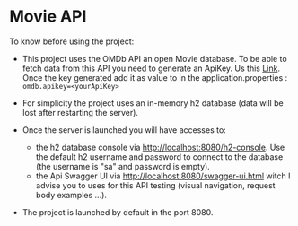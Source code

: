# Movie API
To know before using the project:

 - This project uses the OMDb API an open Movie database. To be able to
 fetch data from this API you need to generate an ApiKey. Us this [Link](http://www.omdbapi.com/apikey.aspx). Once the key generated add it as value to in the application.properties : `omdb.apikey=<yourApiKey>`
 
 - For simplicity the project uses an in-memory h2 database (data will be lost after restarting the server).
 
 - Once the server is launched you will have accesses to:
    - the h2 database console via [http://localhost:8080/h2-console](http://localhost:8080/h2-console). Use the default h2 username and password to connect to the database (the username is "sa" and password is empty). 
    - the Api Swagger UI via [http://localhost:8080/swagger-ui.html](http://localhost:8080/swagger-ui.html,) witch I advise you to uses for this API testing (visual navigation, request body examples ...).
    
 - The project is launched by default in the port 8080.
        